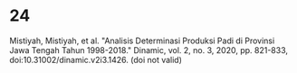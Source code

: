 # 24
Mistiyah, Mistiyah, et al. "Analisis Determinasi Produksi Padi di Provinsi Jawa Tengah Tahun 1998-2018." Dinamic, vol. 2, no. 3, 2020, pp. 821-833, doi:10.31002/dinamic.v2i3.1426. (doi not valid)
